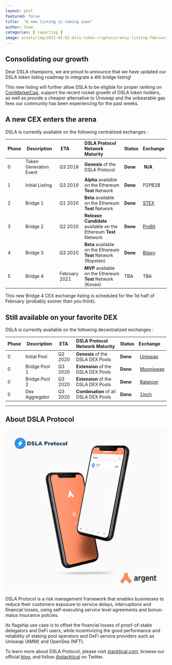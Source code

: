 ```yaml
---
layout: post
featured: false
title:  "A new listing is coming soon"
author: Team
categories: [ reporting ]
image: assets/img/2021-02-01-dsla-token-cryptocurrency-listing-february-2021-fintech-legaltech-insurtech-defi.jpg
---
```


## Consolidating our growth

Dear DSLA champions, we are proud to announce that we have updated our DSLA token listing roadmap to integrate a 4th bridge listing!

This new listing will further allow DSLA to be eligible for proper ranking on [CoinMarketCap](https://coinmarketcap.com/currencies/dsla-protocol/), support the recent rocket growth of DSLA token holders, as well as provide a cheaper alternative to Uniswap and the unbearable gas fees our community has been experiencing for the past weeks.

## A new CEX enters the arena

DSLA is currently available on the following centralized exchanges :

| Phase        | Description           | ETA           | DSLA Protocol Network Maturity | Status           | Exchange 
| :------------- | :------------- | :------------- | :------------- | :------------- | :------------- |
| 0 | Token Generation Event| Q3 2018 | **Genesis** of the DSLA Protocol | **Done** | **N/A**
| 1 | Initial Listing | Q3 2019 | **Alpha** available on the Ethereum **Test** Network | **Done** | P2PB2B
| 2 | Bridge 1 | Q1 2020 | **Beta** available on the Ethereum **Test** Network  | **Done** | [STEX](https://app.stex.com/en/trade/pair/ETH/DSLA/1)
| 3 | Bridge 2 | Q2 2020 | **Release Candidate** available on the Ethereum **Test** Network  | **Done** | [ProBit](https://www.probit.com/app/exchange/DSLA-USDT)
| 4 | Bridge 3 | Q3 2020 | **Beta** available on the Ethereum **Test** Network (Ropsten) | **Done**  | [Bilaxy](https://bilaxy.com/trade/DSLA_USDT)
| 5 | Bridge 4 | February 2021 | **MVP** available on the Ethereum **Test** Network (Kovan)  | TBA  | TBA

This new Bridge 4 CEX exchange listing is scheduled for the 1st half of February (probably sooner than you think).

## Still available on your favorite DEX

DSLA is currently available on the following decentralized exchanges :


| Phase        | Description           | ETA           | DSLA Protocol Network Maturity | Status           | Exchange 
| :------------- | :------------- | :------------- | :------------- | :------------- | :------------- |
| 0 | Initial Pool | Q2 2020 | **Genesis** of the DSLA DEX Pools | **Done** | [Uniswap](https://uniswap.info/pair/0xd0fbb87e47da9987d345dbdf3a34d4266cf5ebe9)
| 0 | Bridge Pool 1 | Q3 2020 | **Extension** of the DSLA DEX Pools | **Done** | [Mooniswap](https://mooniswap.info/pair/0xd3FE251864dD3D69D47EBB0F530c8541856aA6BB)
| 0 | Bridge Pool 2 | Q3 2020 | **Extension** of the DSLA DEX Pools | **Done** | [Balancer](https://pools.balancer.exchange/#/pool/0xdff4f867855fd7db4d240b60fd0a88f6a049427a/)
| 0 | Dex Aggregator | Q3 2020 | **Combination** of all DSLA DEX Pools | **Done** | [1inch](https://1inch.exchange/#/ETH/DSLA)  

___


## About DSLA Protocol

[![DSLA Token, now on Argent wallet](/assets/img/2020-08-26-dsla-token-available-on-Argent-keyless-wallet-screenshot.jpg)](https://stacktical.com)

DSLA Protocol is a risk management framework that enables businesses to reduce their customers exposure to service delays, interruptions and financial losses, using self-executing service level agreements and bonus-malus insurance policies.

Its flagship use case is to offset the financial losses of proof-of-stake delegators and DeFi users, while incentivizing the good performance and reliability of staking pool operators and DeFi service providers such as Uniswap (AMM) and OpenSea (NFT).

To learn more about DSLA Protocol, please visit [stacktical.com](https://stacktical.com), browse our official [blog](https://blog.stacktical.com), and follow [@stacktical](https://twitter.com/Stacktical) on Twitter.